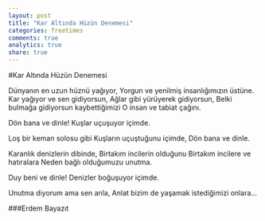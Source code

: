 ```yaml
---
layout: post
title: "Kar Altında Hüzün Denemesi"
categories: freetimes
comments: true
analytics: true
share: true
---
```


#Kar Altında Hüzün Denemesi  

Dünyanın en uzun hüznü yağıyor, 
Yorgun ve yenilmiş insanlığımızın üstüne. 
Kar yağıyor ve sen gidiyorsun, 
Ağlar gibi yürüyerek gidiyorsun, 
Belki bulmağa gidiyorsun kaybettiğimizi 
O insan ve tabiat çağını. 

Dön bana ve dinle! 
Kuşlar uçuşuyor içimde. 

Loş bir keman solosu gibi 
Kuşların uçuştuğunu içimde, 
Dön bana ve dinle. 

Karanlık denizlerin dibinde, 
Birtakım incilerin olduğunu 
Birtakım incilere ve hatıralara 
Neden bağlı olduğumuzu unutma. 

Duy beni ve dinle! 
Denizler boğuşuyor içimde. 

Unutma diyorum ama sen anla, 
Anlat bizim de yaşamak istediğimizi onlara...

###Erdem Bayazıt